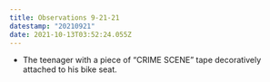 ```yaml
---
title: Observations 9-21-21
datestamp: "20210921"
date: 2021-10-13T03:52:24.055Z
---
```

- The teenager with a piece of “CRIME SCENE” tape decoratively attached to his bike seat.